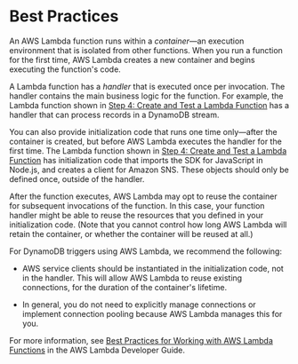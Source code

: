 # Best Practices<a name="Streams.Lambda.BestPracticesWithDynamoDB"></a>

An AWS Lambda function runs within a *container*—an execution environment that is isolated from other functions\. When you run a function for the first time, AWS Lambda creates a new container and begins executing the function's code\.

A Lambda function has a *handler* that is executed once per invocation\. The handler contains the main business logic for the function\. For example, the Lambda function shown in [Step 4: Create and Test a Lambda Function](Streams.Lambda.Tutorial.md#Streams.Lambda.Tutorial.LambdaFunction) has a handler that can process records in a DynamoDB stream\. 

You can also provide initialization code that runs one time only—after the container is created, but before AWS Lambda executes the handler for the first time\. The Lambda function shown in [Step 4: Create and Test a Lambda Function](Streams.Lambda.Tutorial.md#Streams.Lambda.Tutorial.LambdaFunction) has initialization code that imports the SDK for JavaScript in Node\.js, and creates a client for Amazon SNS\. These objects should only be defined once, outside of the handler\.

After the function executes, AWS Lambda may opt to reuse the container for subsequent invocations of the function\. In this case, your function handler might be able to reuse the resources that you defined in your initialization code\. \(Note that you cannot control how long AWS Lambda will retain the container, or whether the container will be reused at all\.\)

For DynamoDB triggers using AWS Lambda, we recommend the following:

+ AWS service clients should be instantiated in the initialization code, not in the handler\. This will allow AWS Lambda to reuse existing connections, for the duration of the container's lifetime\.

+ In general, you do not need to explicitly manage connections or implement connection pooling because AWS Lambda manages this for you\.

For more information, see [Best Practices for Working with AWS Lambda Functions](http://docs.aws.amazon.com/lambda/latest/dg/best-practices.html) in the AWS Lambda Developer Guide\.